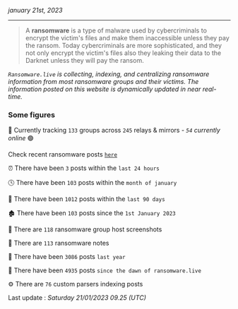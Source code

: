 _january 21st, 2023_

---

> A **ransomware** is a type of malware used by cybercriminals to encrypt the victim's files and make them inaccessible unless they pay the ransom. Today cybercriminals are more sophisticated, and they not only encrypt the victim's files also they leaking their data to the Darknet unless they will pay the ransom.


_`Ransomware.live` is collecting, indexing, and centralizing ransomware information from most ransomware groups and their victims. The information posted on this website is dynamically updated in near real-time._

### Some figures 

🔎 Currently tracking `133` groups across `245` relays & mirrors - _`54` currently online_ 🟢

Check recent ransomware posts [`here`](recentposts.md)


⏰ There have been `3` posts within the `last 24 hours`

🕓 There have been `103` posts within the `month of january`

📅 There have been `1012` posts within the `last 90 days`

🏚 There have been `103` posts since the `1st January 2023`

📸 There are `118` ransomware group host screenshots

📝 There are `113` ransomware notes

🚀 There have been `3086` posts `last year`

🐣 There have been `4935` posts `since the dawn of ransomware.live`

⚙️ There are `76` custom parsers indexing posts



Last update : _Saturday 21/01/2023 09.25 (UTC)_

